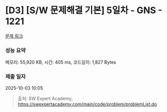 # [D3] [S/W 문제해결 기본] 5일차 - GNS - 1221 

[문제 링크](https://swexpertacademy.com/main/code/problem/problemDetail.do?contestProbId=AV14jJh6ACYCFAYD) 

### 성능 요약

메모리: 55,920 KB, 시간: 405 ms, 코드길이: 1,827 Bytes

### 제출 일자

2025-10-03 10:05



> 출처: SW Expert Academy, https://swexpertacademy.com/main/code/problem/problemList.do